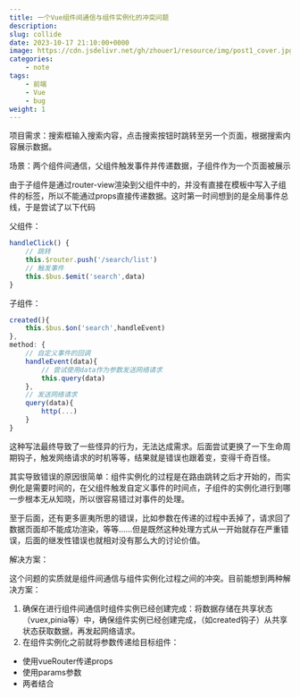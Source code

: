 ```yaml
---
title: 一个Vue组件间通信与组件实例化的冲突问题
description: 
slug: collide
date: 2023-10-17 21:10:00+0000
image: https://cdn.jsdelivr.net/gh/zhouer1/resource/img/post1_cover.jpg
categories:
    - note
tags:
    - 前端
    - Vue
    - bug
weight: 1
---
```

项目需求：搜索框输入搜索内容，点击搜索按钮时跳转至另一个页面，根据搜索内容展示数据。

场景：两个组件间通信，父组件触发事件并传递数据，子组件作为一个页面被展示

由于子组件是通过router-view渲染到父组件中的，并没有直接在模板中写入子组件的标签，所以不能通过props直接传递数据。这时第一时间想到的是全局事件总线，于是尝试了以下代码 

父组件：
```js
handleClick() {
    // 跳转
	this.$router.push('/search/list')
	// 触发事件
	this.$bus.$emit('search',data)
}
```

子组件：
```js
created(){
	this.$bus.$on('search',handleEvent)
},
method: {
    // 自定义事件的回调
	handleEvent(data){
		// 尝试使用data作为参数发送网络请求
		this.query(data)
	},
	// 发送网络请求
	query(data){
		http(...)
	}
}
```


这种写法最终导致了一些怪异的行为，无法达成需求。后面尝试更换了一下生命周期钩子，触发网络请求的时机等等，结果就是错误也跟着变，变得千奇百怪。

其实导致错误的原因很简单：组件实例化的过程是在路由跳转之后才开始的，而实例化是需要时间的，在父组件触发自定义事件的时间点，子组件的实例化进行到哪一步根本无从知晓，所以很容易错过对事件的处理。

至于后面，还有更多匪夷所思的错误，比如参数在传递的过程中丢掉了，请求回了数据页面却不能成功渲染，等等......但是既然这种处理方式从一开始就存在严重错误，后面的继发性错误也就相对没有那么大的讨论价值。

解决方案：

这个问题的实质就是组件间通信与组件实例化过程之间的冲突。目前能想到两种解决方案：

1. 确保在进行组件间通信时组件实例已经创建完成：将数据存储在共享状态（vuex,pinia等）中，确保组件实例已经创建完成，（如created钩子）从共享状态获取数据，再发起网络请求。
2. 在组件实例化之前就将参数传递给目标组件：
- 使用vueRouter传递props
- 使用params参数
- 两者结合

